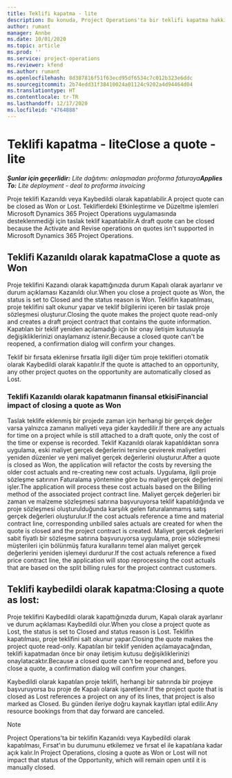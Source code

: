 ```yaml
---
title: Teklifi kapatma - lite
description: Bu konuda, Project Operations'ta bir teklifi kapatma hakkında bilgiler sağlanmaktadır.
author: rumant
manager: Annbe
ms.date: 10/01/2020
ms.topic: article
ms.prod: ''
ms.service: project-operations
ms.reviewer: kfend
ms.author: rumant
ms.openlocfilehash: 8d387816f51f63ecd95df6534c7c012b323e6ddc
ms.sourcegitcommit: 2b74edd31f38410024a01124c9202a4d94464d04
ms.translationtype: HT
ms.contentlocale: tr-TR
ms.lasthandoff: 12/17/2020
ms.locfileid: "4764888"
---
```

# <a name="close-a-quote---lite"></a><span data-ttu-id="af17b-103">Teklifi kapatma - lite</span><span class="sxs-lookup"><span data-stu-id="af17b-103">Close a quote - lite</span></span>

<span data-ttu-id="af17b-104">_**Şunlar için geçerlidir:** Lite dağıtımı: anlaşmadan proforma faturaya_</span><span class="sxs-lookup"><span data-stu-id="af17b-104">_**Applies To:** Lite deployment - deal to proforma invoicing_</span></span>

<span data-ttu-id="af17b-105">Proje teklifi Kazanıldı veya Kaybedildi olarak kapatılabilir.</span><span class="sxs-lookup"><span data-stu-id="af17b-105">A project quote can be closed as Won or Lost.</span></span> <span data-ttu-id="af17b-106">Tekliflerdeki Etkinleştirme ve Düzeltme işlemleri Microsoft Dynamics 365 Project Operations uygulamasında desteklenmediği için taslak teklif kapatılabilir.</span><span class="sxs-lookup"><span data-stu-id="af17b-106">A draft quote can be closed because the Activate and Revise operations on quotes isn't supported in Microsoft Dynamics 365 Project Operations.</span></span>

## <a name="close-a-quote-as-won"></a><span data-ttu-id="af17b-107">Teklifi Kazanıldı olarak kapatma</span><span class="sxs-lookup"><span data-stu-id="af17b-107">Close a quote as Won</span></span>

<span data-ttu-id="af17b-108">Proje teklifini Kazandı olarak kapattığınızda durum Kapalı olarak ayarlanır ve durum açıklaması Kazanıldı olur.</span><span class="sxs-lookup"><span data-stu-id="af17b-108">When you close a project quote as Won, the status is set to Closed and the status reason is Won.</span></span> <span data-ttu-id="af17b-109">Teklifin kapatılması, proje teklifini salt okunur yapar ve teklif bilgilerini içeren bir taslak proje sözleşmesi oluşturur.</span><span class="sxs-lookup"><span data-stu-id="af17b-109">Closing the quote makes the project quote read-only and creates a draft project contract that contains the quote information.</span></span> <span data-ttu-id="af17b-110">Kapatılan bir teklif yeniden açılamadığı için bir onay iletişim kutusuyla değişikliklerinizi onaylamanız istenir.</span><span class="sxs-lookup"><span data-stu-id="af17b-110">Because a closed quote can't be reopened, a confirmation dialog will confirm your changes.</span></span>

<span data-ttu-id="af17b-111">Teklif bir fırsata eklenirse fırsatla ilgili diğer tüm proje teklifleri otomatik olarak Kaybedildi olarak kapatılır.</span><span class="sxs-lookup"><span data-stu-id="af17b-111">If the quote is attached to an opportunity, any other project quotes on the opportunity are automatically closed as Lost.</span></span>

### <a name="financial-impact-of-closing-a-quote-as-won"></a><span data-ttu-id="af17b-112">Teklifi Kazanıldı olarak kapatmanın finansal etkisi</span><span class="sxs-lookup"><span data-stu-id="af17b-112">Financial impact of closing a quote as Won</span></span>

<span data-ttu-id="af17b-113">Taslak teklife eklenmiş bir projede zaman için herhangi bir gerçek değer varsa yalnızca zamanın maliyeti veya gider kaydedilir.</span><span class="sxs-lookup"><span data-stu-id="af17b-113">If there are any actuals for time on a project while is still attached to a draft quote, only the cost of the time or expense is recorded.</span></span> <span data-ttu-id="af17b-114">Teklif Kazanıldı olarak kapatıldıktan sonra uygulama, eski maliyet gerçek değerlerini tersine çevirerek maliyetleri yeniden düzenler ve yeni maliyet gerçek değerlerini oluşturur.</span><span class="sxs-lookup"><span data-stu-id="af17b-114">After a quote is closed as Won, the application will refactor the costs by reversing the older cost actuals and re-creating new cost actuals.</span></span> <span data-ttu-id="af17b-115">Uygulama, ilgili proje sözleşme satırının Faturalama yöntemine göre bu maliyet gerçek değerlerini işler.</span><span class="sxs-lookup"><span data-stu-id="af17b-115">The application will process these cost actuals based on the Billing method of the associated project contract line.</span></span> <span data-ttu-id="af17b-116">Maliyet gerçek değerleri bir zaman ve malzeme sözleşmesi satırına başvuruyorsa teklif kapatıldığında ve proje sözleşmesi oluşturulduğunda karşılık gelen faturalanmamış satış gerçek değerleri oluşturulur.</span><span class="sxs-lookup"><span data-stu-id="af17b-116">If the cost actuals reference a time and material contract line, corresponding unbilled sales actuals are created for when the quote is closed and the project contract is created.</span></span> <span data-ttu-id="af17b-117">Maliyet gerçek değerleri sabit fiyatlı bir sözleşme satırına başvuruyorsa uygulama, proje sözleşmesi müşterileri için bölünmüş fatura kurallarını temel alan maliyet gerçek değerlerini yeniden işlemeyi durdurur.</span><span class="sxs-lookup"><span data-stu-id="af17b-117">If the cost actuals reference a fixed price contract line, the application will stop reprocessing the cost actuals that are based on the split billing rules for the project contract customers.</span></span>

## <a name="closing-a-quote-as-lost"></a><span data-ttu-id="af17b-118">Teklifi kaybedildi olarak kapatma:</span><span class="sxs-lookup"><span data-stu-id="af17b-118">Closing a quote as lost:</span></span>

<span data-ttu-id="af17b-119">Proje teklifini Kaybedildi olarak kapattığınızda durum, Kapalı olarak ayarlanır ve durum açıklaması Kaybedildi olur.</span><span class="sxs-lookup"><span data-stu-id="af17b-119">When you close a project quote as Lost, the status is set to Closed and status reason is Lost.</span></span> <span data-ttu-id="af17b-120">Teklifin kapatılması, proje teklifini salt okunur yapar.</span><span class="sxs-lookup"><span data-stu-id="af17b-120">Closing the quote makes the project quote read-only.</span></span> <span data-ttu-id="af17b-121">Kapatılan bir teklif yeniden açılamayacağından, teklifi kapatmadan önce bir onay iletişim kutusu değişikliklerinizi onaylatacaktır.</span><span class="sxs-lookup"><span data-stu-id="af17b-121">Because a closed quote can't be reopened and, before you close a quote, a confirmation dialog will confirm your changes.</span></span>

<span data-ttu-id="af17b-122">Kaybedildi olarak kapatılan proje teklifi, herhangi bir satırında bir projeye başvuruyorsa bu proje de Kapalı olarak işaretlenir.</span><span class="sxs-lookup"><span data-stu-id="af17b-122">If the project quote that is closed as Lost references a project on any of its lines, that project is also marked as Closed.</span></span> <span data-ttu-id="af17b-123">Bu günden ileriye doğru kaynak kayıtları iptal edilir.</span><span class="sxs-lookup"><span data-stu-id="af17b-123">Any resource bookings from that day forward are canceled.</span></span>

> [!NOTE]
> <span data-ttu-id="af17b-124">Project Operations'ta bir teklifin Kazanıldı veya Kaybedildi olarak kapatılması, Fırsat'ın bu durumunu etkilemez ve fırsat el ile kapatılana kadar açık kalır.</span><span class="sxs-lookup"><span data-stu-id="af17b-124">In Project Operations, closing a quote as Won or Lost will not impact that status of the Opportunity, which will remain open until it is manually closed.</span></span>
